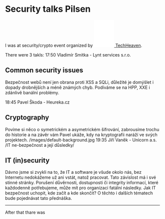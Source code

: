 # Security talks Pilsen

<!--date:2018-06-12-->

I was at security/crypto event organized by [![TechHeaven logo](/images/logos/techheaven-icon.svg) TechHeaven](https://techheaven.org/).

There were 3 takls:
17:50 Vladimír Smitka - Lynt services s.r.o.

## Common security issues

Bezpečnost webů není jen obrana proti XSS a SQLi, důležité je domýšlet i dopady drobnějších a méně známých chyb. Podíváme se na HPP, XXE i zdánlivě banální problémy.

18:45 Pavel Škoda - Heureka.cz

## Cryptography

Povíme si něco o symetrickém a asymetrickém šifrování, zabrousíme trochu do historie a na závěr vám Pavel ukáže, kdy na kryptografii naráží ve svých projektech.
/images/default-background.jpg
19:35 Jiří Vaněk - Unicorn a.s.
/IT ne-bezpečnost a její důsledky/

## IT (in)security

Dávno jsme si zvykli na to, že IT a software je všude okolo nás, bez Internetu nedokážeme už ani vstát, natož pracovat. Tato závislost má i své stinné stránky. Porušení důvěrnosti, dostupnosti či integrity informací, které každodenně potřebujeme, může mít pro organizaci fatální následky. Jak IT bezpečnost uchopit, kde začít a kde skončit? O těchto i dalších tématech bude pojednávat tato přednáška.

---

After that thare was
